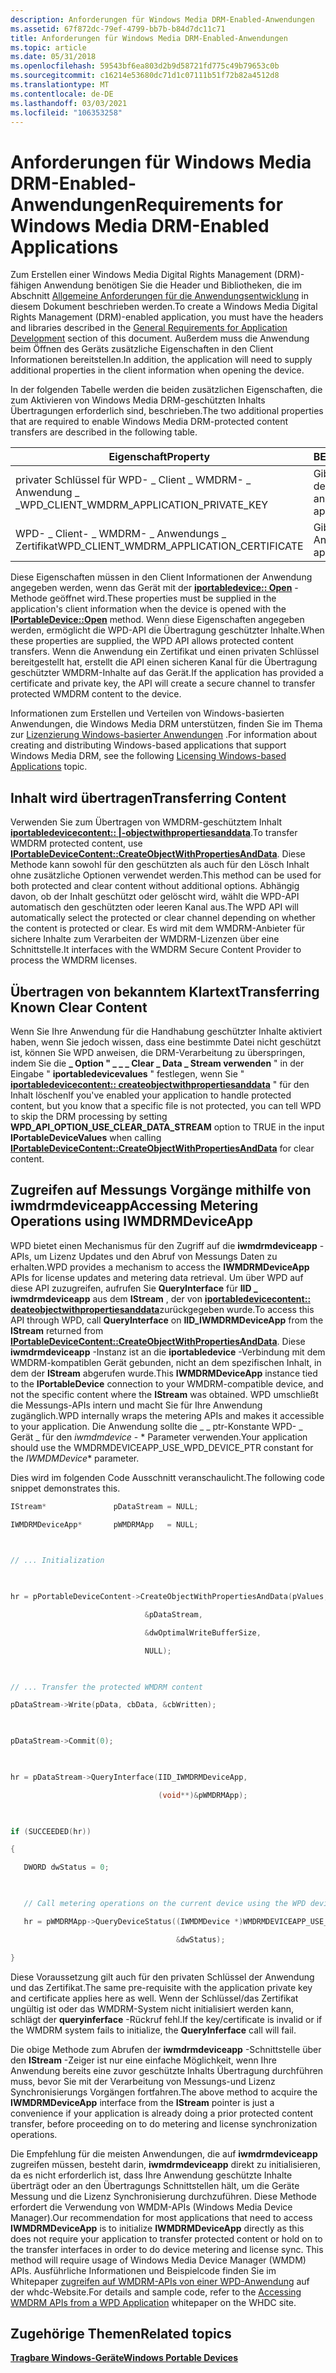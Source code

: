 ```yaml
---
description: Anforderungen für Windows Media DRM-Enabled-Anwendungen
ms.assetid: 67f872dc-79ef-4799-bb7b-b84d7dc11c71
title: Anforderungen für Windows Media DRM-Enabled-Anwendungen
ms.topic: article
ms.date: 05/31/2018
ms.openlocfilehash: 59543bf6ea803d2b9d58721fd775c49b79653c0b
ms.sourcegitcommit: c16214e53680dc71d1c07111b51f72b82a4512d8
ms.translationtype: MT
ms.contentlocale: de-DE
ms.lasthandoff: 03/03/2021
ms.locfileid: "106353258"
---
```

# <a name="requirements-for-windows-media-drm-enabled-applications"></a><span data-ttu-id="fbe2b-103">Anforderungen für Windows Media DRM-Enabled-Anwendungen</span><span class="sxs-lookup"><span data-stu-id="fbe2b-103">Requirements for Windows Media DRM-Enabled Applications</span></span>

<span data-ttu-id="fbe2b-104">Zum Erstellen einer Windows Media Digital Rights Management (DRM)-fähigen Anwendung benötigen Sie die Header und Bibliotheken, die im Abschnitt [Allgemeine Anforderungen für die Anwendungsentwicklung](general-requirements-for-application-development.md) in diesem Dokument beschrieben werden.</span><span class="sxs-lookup"><span data-stu-id="fbe2b-104">To create a Windows Media Digital Rights Management (DRM)-enabled application, you must have the headers and libraries described in the [General Requirements for Application Development](general-requirements-for-application-development.md) section of this document.</span></span> <span data-ttu-id="fbe2b-105">Außerdem muss die Anwendung beim Öffnen des Geräts zusätzliche Eigenschaften in den Client Informationen bereitstellen.</span><span class="sxs-lookup"><span data-stu-id="fbe2b-105">In addition, the application will need to supply additional properties in the client information when opening the device.</span></span>

<span data-ttu-id="fbe2b-106">In der folgenden Tabelle werden die beiden zusätzlichen Eigenschaften, die zum Aktivieren von Windows Media DRM-geschützten Inhalts Übertragungen erforderlich sind, beschrieben.</span><span class="sxs-lookup"><span data-stu-id="fbe2b-106">The two additional properties that are required to enable Windows Media DRM-protected content transfers are described in the following table.</span></span>



| <span data-ttu-id="fbe2b-107">Eigenschaft</span><span class="sxs-lookup"><span data-stu-id="fbe2b-107">Property</span></span>                                      | <span data-ttu-id="fbe2b-108">BESCHREIBUNG</span><span class="sxs-lookup"><span data-stu-id="fbe2b-108">Description</span></span>                              |
|-----------------------------------------------|------------------------------------------|
| <span data-ttu-id="fbe2b-109">privater Schlüssel für WPD- \_ Client \_ WMDRM- \_ Anwendung \_ \_</span><span class="sxs-lookup"><span data-stu-id="fbe2b-109">WPD\_CLIENT\_WMDRM\_APPLICATION\_PRIVATE\_KEY</span></span> | <span data-ttu-id="fbe2b-110">Gibt den privaten Schlüssel der Anwendung an.</span><span class="sxs-lookup"><span data-stu-id="fbe2b-110">Specifies the application's private key.</span></span> |
| <span data-ttu-id="fbe2b-111">WPD- \_ Client- \_ WMDRM- \_ Anwendungs \_ Zertifikat</span><span class="sxs-lookup"><span data-stu-id="fbe2b-111">WPD\_CLIENT\_WMDRM\_APPLICATION\_CERTIFICATE</span></span>  | <span data-ttu-id="fbe2b-112">Gibt das Zertifikat der Anwendung an.</span><span class="sxs-lookup"><span data-stu-id="fbe2b-112">Specifies the application's certificate.</span></span> |



 

<span data-ttu-id="fbe2b-113">Diese Eigenschaften müssen in den Client Informationen der Anwendung angegeben werden, wenn das Gerät mit der [**iportabledevice:: Open**](/windows/desktop/api/PortableDeviceApi/nf-portabledeviceapi-iportabledevice-open) -Methode geöffnet wird.</span><span class="sxs-lookup"><span data-stu-id="fbe2b-113">These properties must be supplied in the application's client information when the device is opened with the [**IPortableDevice::Open**](/windows/desktop/api/PortableDeviceApi/nf-portabledeviceapi-iportabledevice-open) method.</span></span> <span data-ttu-id="fbe2b-114">Wenn diese Eigenschaften angegeben werden, ermöglicht die WPD-API die Übertragung geschützter Inhalte.</span><span class="sxs-lookup"><span data-stu-id="fbe2b-114">When these properties are supplied, the WPD API allows protected content transfers.</span></span> <span data-ttu-id="fbe2b-115">Wenn die Anwendung ein Zertifikat und einen privaten Schlüssel bereitgestellt hat, erstellt die API einen sicheren Kanal für die Übertragung geschützter WMDRM-Inhalte auf das Gerät.</span><span class="sxs-lookup"><span data-stu-id="fbe2b-115">If the application has provided a certificate and private key, the API will create a secure channel to transfer protected WMDRM content to the device.</span></span>

<span data-ttu-id="fbe2b-116">Informationen zum Erstellen und Verteilen von Windows-basierten Anwendungen, die Windows Media DRM unterstützen, finden Sie im Thema zur [Lizenzierung Windows-basierter Anwendungen](https://www.microsoft.com/windows/windowsmedia/licensing/licensing_drm_apps.aspx) .</span><span class="sxs-lookup"><span data-stu-id="fbe2b-116">For information about creating and distributing Windows-based applications that support Windows Media DRM, see the following [Licensing Windows-based Applications](https://www.microsoft.com/windows/windowsmedia/licensing/licensing_drm_apps.aspx) topic.</span></span>

## <a name="transferring-content"></a><span data-ttu-id="fbe2b-117">Inhalt wird übertragen</span><span class="sxs-lookup"><span data-stu-id="fbe2b-117">Transferring Content</span></span>

<span data-ttu-id="fbe2b-118">Verwenden Sie zum Übertragen von WMDRM-geschütztem Inhalt [**iportabledevicecontent:: |-objectwithpropertiesanddata**](/windows/desktop/api/PortableDeviceApi/nf-portabledeviceapi-iportabledevicecontent-createobjectwithpropertiesanddata).</span><span class="sxs-lookup"><span data-stu-id="fbe2b-118">To transfer WMDRM protected content, use [**IPortableDeviceContent::CreateObjectWithPropertiesAndData**](/windows/desktop/api/PortableDeviceApi/nf-portabledeviceapi-iportabledevicecontent-createobjectwithpropertiesanddata).</span></span> <span data-ttu-id="fbe2b-119">Diese Methode kann sowohl für den geschützten als auch für den Lösch Inhalt ohne zusätzliche Optionen verwendet werden.</span><span class="sxs-lookup"><span data-stu-id="fbe2b-119">This method can be used for both protected and clear content without additional options.</span></span> <span data-ttu-id="fbe2b-120">Abhängig davon, ob der Inhalt geschützt oder gelöscht wird, wählt die WPD-API automatisch den geschützten oder leeren Kanal aus.</span><span class="sxs-lookup"><span data-stu-id="fbe2b-120">The WPD API will automatically select the protected or clear channel depending on whether the content is protected or clear.</span></span> <span data-ttu-id="fbe2b-121">Es wird mit dem WMDRM-Anbieter für sichere Inhalte zum Verarbeiten der WMDRM-Lizenzen über eine Schnittstelle.</span><span class="sxs-lookup"><span data-stu-id="fbe2b-121">It interfaces with the WMDRM Secure Content Provider to process the WMDRM licenses.</span></span>

## <a name="transferring-known-clear-content"></a><span data-ttu-id="fbe2b-122">Übertragen von bekanntem Klartext</span><span class="sxs-lookup"><span data-stu-id="fbe2b-122">Transferring Known Clear Content</span></span>

<span data-ttu-id="fbe2b-123">Wenn Sie Ihre Anwendung für die Handhabung geschützter Inhalte aktiviert haben, wenn Sie jedoch wissen, dass eine bestimmte Datei nicht geschützt ist, können Sie WPD anweisen, die DRM-Verarbeitung zu überspringen, indem Sie die **\_ Option " \_ \_ \_ Clear \_ Data \_ Stream verwenden** " in der Eingabe " **iportabledevicevalues** " festlegen, wenn Sie " [**iportabledevicecontent:: createobjectwithpropertiesanddata**](/windows/desktop/api/PortableDeviceApi/nf-portabledeviceapi-iportabledevicecontent-createobjectwithpropertiesanddata) " für den Inhalt löschen</span><span class="sxs-lookup"><span data-stu-id="fbe2b-123">If you've enabled your application to handle protected content, but you know that a specific file is not protected, you can tell WPD to skip the DRM processing by setting **WPD\_API\_OPTION\_USE\_CLEAR\_DATA\_STREAM** option to TRUE in the input **IPortableDeviceValues** when calling [**IPortableDeviceContent::CreateObjectWithPropertiesAndData**](/windows/desktop/api/PortableDeviceApi/nf-portabledeviceapi-iportabledevicecontent-createobjectwithpropertiesanddata) for clear content.</span></span>

## <a name="accessing-metering-operations-using-iwmdrmdeviceapp"></a><span data-ttu-id="fbe2b-124">Zugreifen auf Messungs Vorgänge mithilfe von iwmdrmdeviceapp</span><span class="sxs-lookup"><span data-stu-id="fbe2b-124">Accessing Metering Operations using IWMDRMDeviceApp</span></span>

<span data-ttu-id="fbe2b-125">WPD bietet einen Mechanismus für den Zugriff auf die **iwmdrmdeviceapp** -APIs, um Lizenz Updates und den Abruf von Messungs Daten zu erhalten.</span><span class="sxs-lookup"><span data-stu-id="fbe2b-125">WPD provides a mechanism to access the **IWMDRMDeviceApp** APIs for license updates and metering data retrieval.</span></span> <span data-ttu-id="fbe2b-126">Um über WPD auf diese API zuzugreifen, aufrufen Sie **QueryInterface** für **IID \_ iwmdrmdeviceapp** aus dem **IStream** , der von [**iportabledevicecontent:: deateobjectwithpropertiesanddata**](/windows/desktop/api/PortableDeviceApi/nf-portabledeviceapi-iportabledevicecontent-createobjectwithpropertiesanddata)zurückgegeben wurde.</span><span class="sxs-lookup"><span data-stu-id="fbe2b-126">To access this API through WPD, call **QueryInterface** on **IID\_IWMDRMDeviceApp** from the **IStream** returned from [**IPortableDeviceContent::CreateObjectWithPropertiesAndData**](/windows/desktop/api/PortableDeviceApi/nf-portabledeviceapi-iportabledevicecontent-createobjectwithpropertiesanddata).</span></span> <span data-ttu-id="fbe2b-127">Diese **iwmdrmdeviceapp** -Instanz ist an die **iportabledevice** -Verbindung mit dem WMDRM-kompatiblen Gerät gebunden, nicht an dem spezifischen Inhalt, in dem der **IStream** abgerufen wurde.</span><span class="sxs-lookup"><span data-stu-id="fbe2b-127">This **IWMDRMDeviceApp** instance tied to the **IPortableDevice** connection to your WMDRM-compatible device, and not the specific content where the **IStream** was obtained.</span></span> <span data-ttu-id="fbe2b-128">WPD umschließt die Messungs-APIs intern und macht Sie für Ihre Anwendung zugänglich.</span><span class="sxs-lookup"><span data-stu-id="fbe2b-128">WPD internally wraps the metering APIs and makes it accessible to your application.</span></span> <span data-ttu-id="fbe2b-129">Die Anwendung sollte die \_ \_ ptr-Konstante WPD- \_ Gerät \_ für den *iwmdmdevice* - \* Parameter verwenden.</span><span class="sxs-lookup"><span data-stu-id="fbe2b-129">Your application should use the WMDRMDEVICEAPP\_USE\_WPD\_DEVICE\_PTR constant for the *IWMDMDevice*\* parameter.</span></span>

<span data-ttu-id="fbe2b-130">Dies wird im folgenden Code Ausschnitt veranschaulicht.</span><span class="sxs-lookup"><span data-stu-id="fbe2b-130">The following code snippet demonstrates this.</span></span>


```C++
IStream*               pDataStream = NULL;

IWMDRMDeviceApp*       pWMDRMApp   = NULL;

  

// ... Initialization 

 

hr = pPortableDeviceContent->CreateObjectWithPropertiesAndData(pValues,

                              &pDataStream,

                              &dwOptimalWriteBufferSize,

                              NULL);

 

// ... Transfer the protected WMDRM content 

pDataStream->Write(pData, cbData, &cbWritten);

 

pDataStream->Commit(0);

 

hr = pDataStream->QueryInterface(IID_IWMDRMDeviceApp, 

                                 (void**)&pWMDRMApp);

 

if (SUCCEEDED(hr))

{

   DWORD dwStatus = 0;

 

   // Call metering operations on the current device using the WPD device pointer

   hr = pWMDRMApp->QueryDeviceStatus((IWMDMDevice *)WMDRMDEVICEAPP_USE_WPD_DEVICE_PTR, 

                                     &dwStatus);

}

```



<span data-ttu-id="fbe2b-131">Diese Voraussetzung gilt auch für den privaten Schlüssel der Anwendung und das Zertifikat.</span><span class="sxs-lookup"><span data-stu-id="fbe2b-131">The same pre-requisite with the application private key and certificate applies here as well.</span></span> <span data-ttu-id="fbe2b-132">Wenn der Schlüssel/das Zertifikat ungültig ist oder das WMDRM-System nicht initialisiert werden kann, schlägt der **queryinferface** -Rückruf fehl.</span><span class="sxs-lookup"><span data-stu-id="fbe2b-132">If the key/certificate is invalid or if the WMDRM system fails to initialize, the **QueryInferface** call will fail.</span></span>

<span data-ttu-id="fbe2b-133">Die obige Methode zum Abrufen der **iwmdrmdeviceapp** -Schnittstelle über den **IStream** -Zeiger ist nur eine einfache Möglichkeit, wenn Ihre Anwendung bereits eine zuvor geschützte Inhalts Übertragung durchführen muss, bevor Sie mit der Verarbeitung von Messungs-und Lizenz Synchronisierungs Vorgängen fortfahren.</span><span class="sxs-lookup"><span data-stu-id="fbe2b-133">The above method to acquire the **IWMDRMDeviceApp** interface from the **IStream** pointer is just a convenience if your application is already doing a prior protected content transfer, before proceeding on to do metering and license synchronization operations.</span></span>

<span data-ttu-id="fbe2b-134">Die Empfehlung für die meisten Anwendungen, die auf **iwmdrmdeviceapp** zugreifen müssen, besteht darin, **iwmdrmdeviceapp** direkt zu initialisieren, da es nicht erforderlich ist, dass Ihre Anwendung geschützte Inhalte überträgt oder an den Übertragungs Schnittstellen hält, um die Geräte Messung und die Lizenz Synchronisierung durchzuführen. Diese Methode erfordert die Verwendung von WMDM-APIs (Windows Media Device Manager).</span><span class="sxs-lookup"><span data-stu-id="fbe2b-134">Our recommendation for most applications that need to access **IWMDRMDeviceApp** is to initialize **IWMDRMDeviceApp** directly as this does not require your application to transfer protected content or hold on to the transfer interfaces in order to do device metering and license sync. This method will require usage of Windows Media Device Manager (WMDM) APIs.</span></span> <span data-ttu-id="fbe2b-135">Ausführliche Informationen und Beispielcode finden Sie im Whitepaper [zugreifen auf WMDRM-APIs von einer WPD-Anwendung](../windows-portable-devices.md) auf der whdc-Website.</span><span class="sxs-lookup"><span data-stu-id="fbe2b-135">For details and sample code, refer to the [Accessing WMDRM APIs from a WPD Application](../windows-portable-devices.md) whitepaper on the WHDC site.</span></span>

## <a name="related-topics"></a><span data-ttu-id="fbe2b-136">Zugehörige Themen</span><span class="sxs-lookup"><span data-stu-id="fbe2b-136">Related topics</span></span>

<dl> <dt>

[<span data-ttu-id="fbe2b-137">**Tragbare Windows-Geräte**</span><span class="sxs-lookup"><span data-stu-id="fbe2b-137">**Windows Portable Devices**</span></span>](/windows/desktop/windows-portable-devices)
</dt> </dl>

 

 
